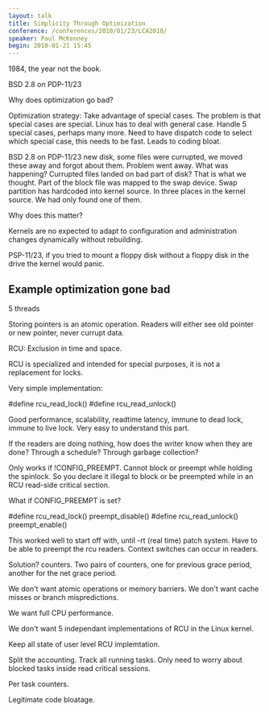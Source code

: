 ```yaml
---
layout: talk
title: Simplicity Through Optimization
conference: /conferences/2010/01/23/LCA2010/
speaker: Paul McKenney
begin: 2010-01-21 15:45
---
```

1984, the year not the book.

BSD 2.8 on PDP-11/23

Why does optimization go bad?

Optimization strategy: Take advantage of special cases. The problem is that
special cases are special. Linux has to deal with general case. Handle 5
special cases, perhaps many more. Need to have dispatch code to select which
special case, this needs to be fast. Leads to coding bloat.

BSD 2.8 on PDP-11/23 new disk, some files were currupted, we moved these away
and forgot about them. Problem went away. What was happening? Currupted files
landed on bad part of disk? That is what we thought. Part of the block file was
mapped to the swap device. Swap partition has hardcoded into kernel source. In
three places in the kernel source. We had only found one of them.

Why does this matter?

Kernels are no expected to adapt to configuration and administration changes
dynamically without rebuilding.

PSP-11/23, if you tried to mount a floppy disk without a floppy disk in the
drive the kernel would panic.

## Example optimization gone bad

5 threads

Storing pointers is an atomic operation. Readers will either see old pointer
or new pointer, never currupt data.

RCU: Exclusion in time and space.

RCU is specialized and intended for special purposes, it is not a replacement
for locks.

Very simple implementation:

   #define rcu_read_lock()
   #define rcu_read_unlock()

Good performance, scalability, readtime latency, immune to dead lock, immune to
live lock. Very easy to understand this part.

If the readers are doing nothing, how does the writer know when they are done?
Through a schedule? Through garbage collection?

Only works if !CONFIG_PREEMPT. Cannot block or preempt while holding the
spinlock. So you declare it illegal to block or be preempted while in an
RCU read-side critical section.

What if CONFIG_PREEMPT is set?

   #define rcu_read_lock() preempt_disable()
   #define rcu_read_unlock() preempt_enable()

This worked well to start off with, until -rt (real time) patch system. Have
to be able to preempt the rcu readers. Context switches can occur in readers.

Solution? counters. Two pairs of counters, one for previous grace period, another for the net grace
period.

We don't want atomic operations or memory barriers. We don't want cache misses or branch mispredictions.

We want full CPU performance.

We don't want 5 independant implementations of RCU in the Linux kernel.

Keep all state of user level RCU implemtation.

Split the accounting. Track all running tasks. Only need to worry about blocked tasks inside
read critical sessions.

Per task counters.

Legitimate code bloatage.
